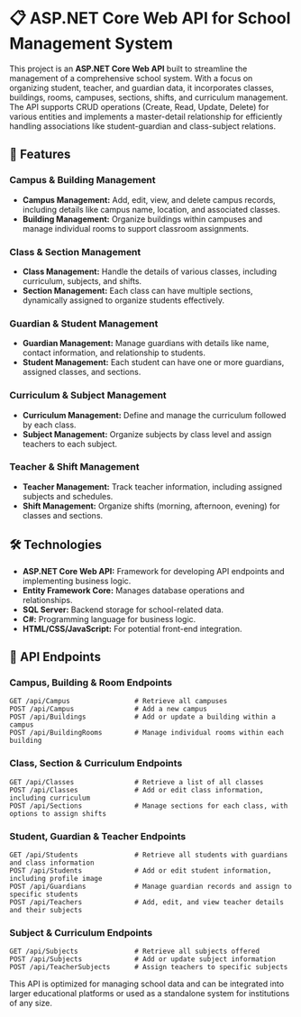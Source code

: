 <h1>📋 ASP.NET Core Web API for School Management System</h1>

<p>This project is an <strong>ASP.NET Core Web API</strong> built to streamline the management of a comprehensive school system. With a focus on organizing student, teacher, and guardian data, it incorporates classes, buildings, rooms, campuses, sections, shifts, and curriculum management. The API supports CRUD operations (Create, Read, Update, Delete) for various entities and implements a master-detail relationship for efficiently handling associations like student-guardian and class-subject relations.</p>

<h2>🌟 Features</h2>

<h3>Campus & Building Management</h3>
<ul>
    <li><strong>Campus Management:</strong> Add, edit, view, and delete campus records, including details like campus name, location, and associated classes.</li>
    <li><strong>Building Management:</strong> Organize buildings within campuses and manage individual rooms to support classroom assignments.</li>
</ul>

<h3>Class & Section Management</h3>
<ul>
    <li><strong>Class Management:</strong> Handle the details of various classes, including curriculum, subjects, and shifts.</li>
    <li><strong>Section Management:</strong> Each class can have multiple sections, dynamically assigned to organize students effectively.</li>
</ul>

<h3>Guardian & Student Management</h3>
<ul>
    <li><strong>Guardian Management:</strong> Manage guardians with details like name, contact information, and relationship to students.</li>
    <li><strong>Student Management:</strong> Each student can have one or more guardians, assigned classes, and sections.</li>
</ul>

<h3>Curriculum & Subject Management</h3>
<ul>
    <li><strong>Curriculum Management:</strong> Define and manage the curriculum followed by each class.</li>
    <li><strong>Subject Management:</strong> Organize subjects by class level and assign teachers to each subject.</li>
</ul>

<h3>Teacher & Shift Management</h3>
<ul>
    <li><strong>Teacher Management:</strong> Track teacher information, including assigned subjects and schedules.</li>
    <li><strong>Shift Management:</strong> Organize shifts (morning, afternoon, evening) for classes and sections.</li>
</ul>

<h2>🛠 Technologies</h2>
<ul>
    <li><strong>ASP.NET Core Web API:</strong> Framework for developing API endpoints and implementing business logic.</li>
    <li><strong>Entity Framework Core:</strong> Manages database operations and relationships.</li>
    <li><strong>SQL Server:</strong> Backend storage for school-related data.</li>
    <li><strong>C#:</strong> Programming language for business logic.</li>
    <li><strong>HTML/CSS/JavaScript:</strong> For potential front-end integration.</li>
</ul>

<h2>🚀 API Endpoints</h2>

<h3>Campus, Building & Room Endpoints</h3>
<pre><code>GET /api/Campus                # Retrieve all campuses
POST /api/Campus               # Add a new campus
POST /api/Buildings            # Add or update a building within a campus
POST /api/BuildingRooms        # Manage individual rooms within each building
</code></pre>

<h3>Class, Section & Curriculum Endpoints</h3>
<pre><code>GET /api/Classes               # Retrieve a list of all classes
POST /api/Classes              # Add or edit class information, including curriculum
POST /api/Sections             # Manage sections for each class, with options to assign shifts
</code></pre>

<h3>Student, Guardian & Teacher Endpoints</h3>
<pre><code>GET /api/Students              # Retrieve all students with guardians and class information
POST /api/Students             # Add or edit student information, including profile image
POST /api/Guardians            # Manage guardian records and assign to specific students
POST /api/Teachers             # Add, edit, and view teacher details and their subjects
</code></pre>

<h3>Subject & Curriculum Endpoints</h3>
<pre><code>GET /api/Subjects              # Retrieve all subjects offered
POST /api/Subjects             # Add or update subject information
POST /api/TeacherSubjects      # Assign teachers to specific subjects
</code></pre>

<p>This API is optimized for managing school data and can be integrated into larger educational platforms or used as a standalone system for institutions of any size.</p>
